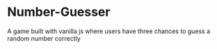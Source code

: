 # Number-Guesser

A game built with vanilla js where users have three chances to guess a random number correctly
